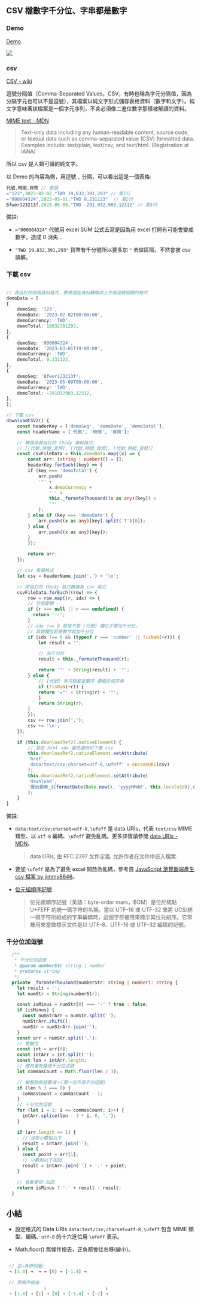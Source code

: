 

## CSV 檔數字千分位、字串都是數字

### Demo

[Demo](https://kiwijang.github.io/csvDemo/)

![](/assets/images/2023-02-02-16-25-57.png)

### csv

[CSV - wiki](https://zh.wikipedia.org/zh-tw/%E9%80%97%E5%8F%B7%E5%88%86%E9%9A%94%E5%80%BC)

逗號分隔值（Comma-Separated Values，CSV，有時也稱為字元分隔值，因為分隔字元也可以不是逗號），其檔案以純文字形式儲存表格資料（數字和文字）。純文字意味著該檔案是一個字元序列，不含必須像二進位數字那樣被解讀的資料。

[MIME text - MDN](https://developer.mozilla.org/en-US/docs/Web/HTTP/Basics_of_HTTP/MIME_types)

> Text-only data including any human-readable content, source code, or textual data such as comma-separated value (CSV) formatted data. Examples include: text/plain, text/csv, and text/html. (Registration at IANA)

所以 csv 是人類可讀的純文字。

以 Demo 的內容為例，用逗號 `,` 分隔，可以看出這是一個表格:

```javascript
代號,時間,貨幣 // 表頭
="123",2023-02-02,"TWD 19,832,391,293" // 第1行
="000004324",2023-03-01,"TWD 0.231123"  // 第2行
Bfwer123213f,2023-05-09,"TWD -291,032,903.12312" // 第3行
```

備註:

- `="000004324"` 代號用 excel SUM 公式去寫是因為用 excel 打開有可能會變成數字，造成 0 消失...

- `"TWD 19,832,391,293"` 貨幣有千分號所以要多加 `"` 去做區隔，不然會被 csv 誤解。

### 下載 csv

```typescript

// 我自訂的表格資料格式，要將這些資料轉換成上方用逗號個開的格式
demoData = [
{
    demoSeq: '123',
    demoDate: '2023-02-02T00:00:00',
    demoCurrency: 'TWD',
    demoTotal: 19832391293,
},
{
    demoSeq: '000004324',
    demoDate: '2023-03-01T19:00:00',
    demoCurrency: 'TWD',
    demoTotal: 0.231123,
},
{
    demoSeq: 'Bfwer123213f',
    demoDate: '2023-05-09T00:00:00',
    demoCurrency: 'TWD',
    demoTotal: -291032903.12312,
},
];

// 下載 csv
downloadCSV2() {
    const headerKey = ['demoSeq', 'demoDate', 'demoTotal'];
    const headerName = ['代號', '時間', '貨幣'];

    // 轉換為我自訂的 tbody 資料格式:
    // [[代號,時間,貨幣], [代號,時間,貨幣], [代號,時間,貨幣]]
    const csvFileData = this.demoData.map((x) => {
        const arr: (string | number)[] = [];
        headerKey.forEach((key) => {
        if (key === 'demoTotal') {
            arr.push(
            '"' +
                x.demoCurrency +
                ' ' +
                this._formateThousand((x as any)[key]) +
                '"'
            );
        } else if (key === 'demoDate') {
            arr.push((x as any)[key].split('T')[0]);
        } else {
            arr.push((x as any)[key]);
        }
        });

        return arr;
    });

    // csv 表頭格式
    let csv = headerName.join(',') + '\n';

    // 將自訂的 tbody 格式轉換為 csv 格式
    csvFileData.forEach((row) => {
        row = row.map((r, idx) => {
        // 空值要轉 --
        if (r === null || r === undefined) {
          return '--';
        }
        // idx !== 0 是指不是 [代號] 欄位才要加千分位，
        // 其餘欄位若是數字就加千分位
        if (idx !== 0 && (typeof r === 'number' || !isNaN(+r))) {
            let result = '';

            // 加千分位
            result = this._formateThousand(r);

            return '"' + String(result) + '"';
        } else {
            // [代號] 有可能都是數字 要顯示成字串
            if (!isNaN(+r)) {
            return '="' + String(r) + '"';
            }
            return String(r);
        }
        });
        csv += row.join(',');
        csv += '\n';
    });

    if (this.downloadRef2?.nativeElement) {
        // 設定 html <a> 屬性讓他可下載 csv
        this.downloadRef2.nativeElement.setAttribute(
        'href',
        'data:text/csv;charset=utf-8,\ufeff' + encodeURI(csv)
        );
        this.downloadRef2.nativeElement.setAttribute(
        'download',
        `匯出報表_${formatDate(Date.now(), 'yyyyMMdd', this.localeId)}.csv`
        );
    }
}
```

備註:

- `data:text/csv;charset=utf-8,\ufeff` 是 data URIs，代表 `text/csv` MIME 類型、以 `utf-8` 編碼、`\ufeff` 避免亂碼。更多詳情請參閱 [data URIs - MDN](https://developer.mozilla.org/zh-TW/docs/Web/HTTP/Basics_of_HTTP/Data_URLs)。

  > data URIs, 由 RFC 2397 文件定義, 允許作者在文件中嵌入檔案.

- 要加 `\ufeff` 是為了避免 excel 開啟為亂碼，參考自 [JavaScript 瀏覽器端產生 csv 檔案 by jimmy8646](https://bonze.tw/javascript-client-generate-csv/)。

- [位元組順序記號](https://zh.wikipedia.org/zh-hant/%E4%BD%8D%E5%85%83%E7%B5%84%E9%A0%86%E5%BA%8F%E8%A8%98%E8%99%9F)

  > 位元組順序記號（英語：byte-order mark，BOM）是位於碼點 U+FEFF 的統一碼字符的名稱。當以 UTF-16 或 UTF-32 來將 UCS/統一碼字符所組成的字串編碼時，這個字符被用來標示其位元組序。它常被用來當做標示文件是以 UTF-8、UTF-16 或 UTF-32 編碼的記號。

### 千分位加逗號

```typescript
  /**
   * 千分位加逗號
   * @param numberStr string | number
   * @returns string
   */
  private _formateThousand(numberStr: string | number): string {
    let result = '';
    let numStr = String(numberStr);

    const isMinus = numStr[0] === '-' ? true : false;
    if (isMinus) {
      const numStrArr = numStr.split('');
      numStrArr.shift();
      numStr = numStrArr.join('');
    }
    const arr = numStr.split('.');
    // 整數位
    const int = arr[0];
    const intArr = int.split('');
    const len = intArr.length;
    // 總共會有幾個千分位逗號
    let commasCount = Math.floor(len / 3);

    // 被整除的話要減一(第一位不用千分逗號)
    if (len % 3 === 0) {
      commasCount = commasCount - 1;
    }
    // 千分位加逗號
    for (let i = 1; i <= commasCount; i++) {
      intArr.splice(len - 3 * i, 0, ',');
    }

    if (arr.length <= 1) {
      // 沒有小數點以下
      result = intArr.join('');
    } else {
      const point = arr[1];
      // 小數點以下加回
      result = intArr.join('') + '.' + point;
    }

    // 負數要把-加回
    return isMinus ? '-' + result : result;
  }
```

## 小結

- 設定格式的 Data URIs `data:text/csv;charset=utf-8,\ufeff` 包含 MIME 類型、編碼、`utf-8` 的十六進位用 `\ufeff` 表示。

- Math.floor() 無條件捨去，正負都會往右移(變小)。

```javascript

 // 正→負排列圖:
 → [1.4] →  → → [0] → [-1.4] →

 // 無條件捨去
              ↓                      ↓
 → [1.4] → [1] → [0] → [-1.4] → [-2] →
```
